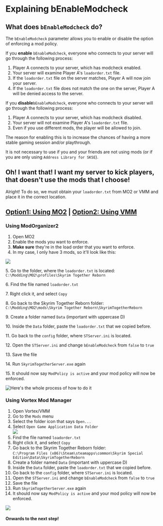 # Explaining bEnableModcheck

## What does `bEnableModcheck` do?

The `bEnableModcheck` parameter allows you to enable or disable the option of enforcing a mod policy.

If you **enable** `bEnableModcheck`, everyone who connects to your server will go through the following process:

1. Player A connects to your server, which has modcheck enabled.
2. Your server will examine Player A's `loadorder.txt` file.
3. If the `loadorder.txt` file on the server matches, Player A will now join your server.
4. If the `loadorder.txt` file does not match the one on the server, Player A will be denied access to the server.

If you **disable**`bEnableModcheck`, everyone who connects to your server will go through the following process:

1. Player A connects to your server, which has modcheck disabled.
2. Your server will not examine Player A's `loadorder.txt` file.
3. Even if you use different mods, the player will be allowed to join.

The reason for enabling this is to increase the chances of having a more stable gaming session and/or playthrough.

It is not necessary to use if you and your friends are not using mods (or if you are only using `Address Library for SKSE`).

## Oh! I want that! I want my server to kick players, that doesn't use the mods that I choose!

Alright! To do so, we must obtain your `loadorder.txt` from MO2 or VMM and place it in the correct location.

## [Option1: Using MO2](explaining-benablemodcheck.md#using-mo2) | [Option2: Using VMM](explaining-benablemodcheck.md#using-vortex-mod-manager)

### Using **ModOrganizer2**

1. Open MO2
2. Enable the mods you want to enforce.
3. **Make sure** they're in the load order that you want to enforce.
4. In my case, I only have 3 mods, so it'll look like this:

![](https://i.imgur.com/cy6noLy.png)

5\. Go to the folder, where the `loadorder.txt` is located:\
`C:\Modding\MO2\profiles\Skyrim Together Reborn`

6\. Find the file named `loadorder.txt`

7\. Right click it, and select `Copy`

8\. Go back to the Skyrim Together Reborn folder:\
`C:\Modding\MO2\mods\Skyrim Together Reborn\SkyrimTogetherReborn`

9\. Create a folder named `Data` (important with uppercase D)

10\. Inside the `Data` folder, paste the `loadorder.txt` that we copied before.

11\. Go back to the `config` folder, where `STServer.ini` is located.

12\. Open the `STServer.ini` and change `bEnableModcheck` from `false` to `true`

13\. Save the file

14\. Run `SkyrimTogetherServer.exe` again

15\. It should now say `ModPolicy is active` and your mod policy will now be enforced.

![Here's the whole process of how to do it](https://i.imgur.com/cDShSOJ.gif)

### Using Vortex Mod Manager

1. Open Vortex/VMM
2. Go to the `Mods` menu
3. Select the folder icon that says `Open...`
4. Select `Open Game Application Data Folder`\
   ![](https://i.imgur.com/9L2RfhR.png)
5. Find the file named `loadorder.txt`
6. Right click it, and select `Copy`
7. Go back to the Skyrim Together Reborn folder:\
   `C:\Program Files (x86)\Steam\steamapps\common\Skyrim Special Edition\Data\SkyrimTogetherReborn`
8. Create a folder named `Data` (important with uppercase D)
9. Inside the `Data` folder, paste the `loadorder.txt` that we copied before.
10. Go back to the `config` folder, where `STServer.ini` is located.
11. Open the `STServer.ini` and change `bEnableModcheck` from `false` to `true`
12. Save the file
13. Run `SkyrimTogetherServer.exe` again
14. It should now say `ModPolicy is active` and your mod policy will now be enforced.

![](https://i.imgur.com/Ti0ufJ6.gif)

#### Onwards to the next step!
